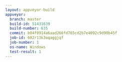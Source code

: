 ```yaml
---
layout: appveyor-build
appveyor:
  branch: master
  build-id: 51431639
  build-number: 635
  commit: b04f0914a6aad266fd765cd2b7e4092c9d90b45f
  job-id: 602r13k3oqaggjqf
  job-number: 1
  os-name: Windows
  test-result: 1
---
```

